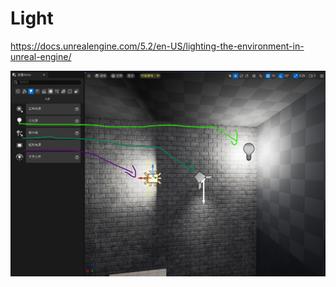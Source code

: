 # Light
https://docs.unrealengine.com/5.2/en-US/lighting-the-environment-in-unreal-engine/

![Alt text](image-2.png)